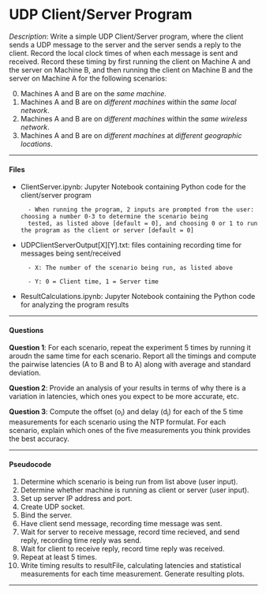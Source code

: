 # UDP Client/Server Program

*Description*: Write a simple UDP Client/Server program, where the client sends a UDP message to the server and the server sends a reply to the client. Record the local clock times of when each message is sent and received. Record these timing by first running the client on Machine A and the server on Machine B, and then running the client on Machine B and the server on Machine A for the following scenarios:

0. Machines A and B are on the _same machine_.
1. Machines A and B are on _different machines_ within the _same local network_.
2. Machines A and B are on _different machines_ within the _same wireless network_.
3. Machines A and B are on _different machines_ at _different geographic locations_.

***

#### Files

- ClientServer.ipynb: Jupyter Notebook containing Python code for the client/server program
        
        - When running the program, 2 inputs are prompted from the user: choosing a number 0-3 to determine the scenario being
        tested, as listed above [default = 0], and choosing 0 or 1 to run the program as the client or server [default = 0]

- UDPClientServerOutput[X][Y].txt: files containing recording time for messages being sent/received
        
        - X: The number of the scenario being run, as listed above
        
        - Y: 0 = Client time, 1 = Server time

- ResultCalculations.ipynb: Jupyter Notebook containing the Python code for analyzing the program results

***

#### Questions
**Question 1**: For each scenario, repeat the experiment 5 times by running it aroudn the same time for each scenario. Report all the timings and compute the pairwise latencies (A to B and B to A) along with average and standard deviation.


**Question 2**: Provide an analysis of your results in terms of why there is a variation in latencies, which ones you expect to be more accurate, etc.


**Question 3**: Compute the offset (o<sub>i</sub>) and delay (d<sub>i</sub>) for each of the 5 time measurements for each scenario using the NTP formulat. For each scenario, explain which ones of the five measurements you think provides the best accuracy.

***

#### Pseudocode
1. Determine which scenario is being run from list above (user input).
2. Determine whether machine is running as client or server (user input).
3. Set up server IP address and port.
4. Create UDP socket.
5. Bind the server.
6. Have client send message, recording time message was sent.
7. Wait for server to receive message, record time recieved, and send reply, recording time reply was send.
8. Wait for client to receive reply, record time reply was received.
9. Repeat at least 5 times.
10. Write timing results to resultFile, calculating latencies and statistical measurements for each time measurement. Generate resulting plots.

***
